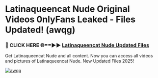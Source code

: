 # Latinaqueencat Nude Original Videos 0nlyFans Leaked - Files Updated! (awqg)

<h3>🔴 CLICK HERE 🌐==►► <a href="https://tinyurl.com/yc6ubb5a" rel="nofollow">Latinaqueencat Nude Updated Files</a></h3>

Get Latinaqueencat Nude and all content. Now you can access all videos and pictures of Latinaqueencat Nude. New Updated Files 2025!

[![awqg](https://i.imgur.com/7eu0CRL.gif)](https://tinyurl.com/yc6ubb5a)
